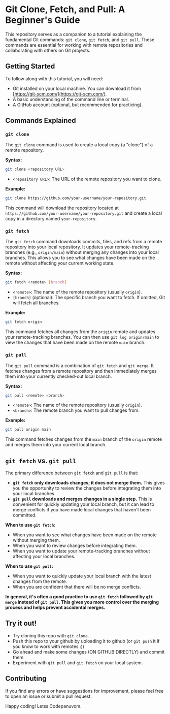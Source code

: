 # Git Clone, Fetch, and Pull: A Beginner's Guide

This repository serves as a companion to a tutorial explaining the fundamental Git commands: `git clone`, `git fetch`, and `git pull`. These commands are essential for working with remote repositories and collaborating with others on Git projects.

## Getting Started

To follow along with this tutorial, you will need:

*   Git installed on your local machine. You can download it from [https://git-scm.com/](https://git-scm.com/).
*   A basic understanding of the command line or terminal.
*   A GitHub account (optional, but recommended for practicing).

## Commands Explained

### `git clone`

The `git clone` command is used to create a local copy (a "clone") of a remote repository.

**Syntax:**

```bash
git clone <repository URL> 
```

*   `<repository URL>`: The URL of the remote repository you want to clone.

**Example:**

```bash
git clone https://github.com/your-username/your-repository.git
```

This command will download the repository located at `https://github.com/your-username/your-repository.git` and create a local copy in a directory named `your-repository`.

### `git fetch`

The `git fetch` command downloads commits, files, and refs from a remote repository into your local repository. It updates your remote-tracking branches (e.g., `origin/main`) without merging any changes into your local branches. This allows you to see what changes have been made on the remote without affecting your current working state.

**Syntax:**

```bash
git fetch <remote> [branch]
```

*   `<remote>`: The name of the remote repository (usually `origin`).
*   `[branch]` (optional): The specific branch you want to fetch. If omitted, Git will fetch all branches.

**Example:**

```bash
git fetch origin
```

This command fetches all changes from the `origin` remote and updates your remote-tracking branches. You can then use `git log origin/main` to view the changes that have been made on the remote `main` branch.

### `git pull`

The `git pull` command is a combination of `git fetch` and `git merge`. It fetches changes from a remote repository and then immediately merges them into your currently checked-out local branch.

**Syntax:**

```bash
git pull <remote> <branch>
```

*   `<remote>`: The name of the remote repository (usually `origin`).
*   `<branch>`: The remote branch you want to pull changes from.

**Example:**

```bash
git pull origin main
```

This command fetches changes from the `main` branch of the `origin` remote and merges them into your current local branch.

## `git fetch` vs. `git pull`

The primary difference between `git fetch` and `git pull` is that:

*   **`git fetch` only downloads changes; it does not merge them.** This gives you the opportunity to review the changes before integrating them into your local branches.
*   **`git pull` downloads and merges changes in a single step.** This is convenient for quickly updating your local branch, but it can lead to merge conflicts if you have made local changes that haven't been committed.

**When to use `git fetch`:**

*   When you want to see what changes have been made on the remote without merging them.
*   When you want to review changes before integrating them.
*   When you want to update your remote-tracking branches without affecting your local branches.

**When to use `git pull`:**

*   When you want to quickly update your local branch with the latest changes from the remote.
*   When you are confident that there will be no merge conflicts.

**In general, it's often a good practice to use `git fetch` followed by `git merge` instead of `git pull`. This gives you more control over the merging process and helps prevent accidental merges.**

## Try it out!

* Try cloning this repo with `git clone`.
* Push this repo to your github by uploading it to github (or `git push` it if you know to work with remotes :))
* Go ahead and make some changes (ON GITHUB DIRECTLY) and commit them
* Experiment with `git pull` and `git fetch` on your local system.

## Contributing

If you find any errors or have suggestions for improvement, please feel free to open an issue or submit a pull request.

Happy coding! Letss Codepanuvom.
